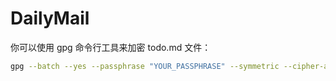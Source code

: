# DailyMail
你可以使用 gpg 命令行工具来加密 todo.md 文件：
```sh
gpg --batch --yes --passphrase "YOUR_PASSPHRASE" --symmetric --cipher-algo AES256 todo.md

```